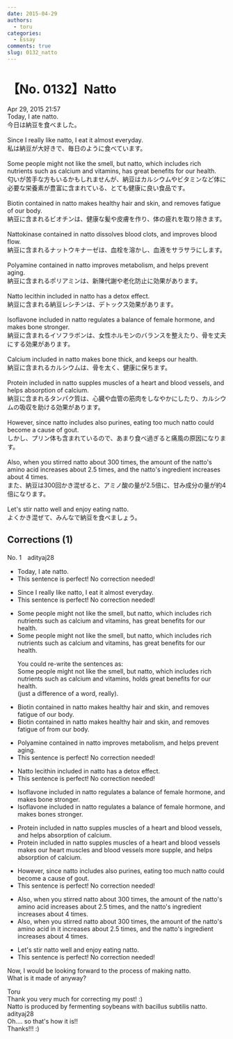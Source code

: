 ```yaml
---
date: 2015-04-29
authors:
  - toru
categories:
  - Essay
comments: true
slug: 0132_natto
---
```


# 【No. 0132】Natto
<div class="date">Apr 29, 2015 21:57</div>
<div id="post"><div id="body_show_ori">
Today, I ate natto.<br/>今日は納豆を食べました。<br/><br/>Since I really like natto, I eat it almost everyday.<br/>私は納豆が大好きで、毎日のように食べています。<br/><br/>Some people might not like the smell, but natto, which includes rich nutrients such as calcium and vitamins, has great benefits for our health.<br/>匂いが苦手な方もいるかもしれませんが、納豆はカルシウムやビタミンなど体に必要な栄養素が豊富に含まれている、とても健康に良い食品です。<br/><br/>Biotin contained in natto makes healthy hair and skin, and removes fatigue of our body.<br/>納豆に含まれるビオチンは、健康な髪や皮膚を作り、体の疲れを取り除きます。<br/><br/>Nattokinase contained in natto dissolves blood clots, and improves blood flow.<br/>納豆に含まれるナットウキナーゼは、血栓を溶かし、血液をサラサラにします。<br/><br/>Polyamine contained in natto improves metabolism, and helps prevent aging.<br/>納豆に含まれるポリアミンは、新陳代謝や老化防止に効果があります。<br/><br/>Natto lecithin included in natto has a detox effect.<br/>納豆に含まれる納豆レシチンは、デトックス効果があります。<br/><br/>Isoflavone included in natto regulates a balance of female hormone, and makes bone stronger.<br/>納豆に含まれるイソフラボンは、女性ホルモンのバランスを整えたり、骨を丈夫にする効果があります。<br/><br/>Calcium included in natto makes bone thick, and keeps our health.<br/>納豆に含まれるカルシウムは、骨を太く、健康に保ちます。<br/><br/>Protein included in natto supples muscles of a heart and blood vessels, and helps absorption of calcium.<br/>納豆に含まれるタンパク質は、心臓や血管の筋肉をしなやかにしたり、カルシウムの吸収を助ける効果があります。<br/><br/>However, since natto includes also purines, eating too much natto could become a cause of gout.<br/>しかし、プリン体も含まれているので、あまり食べ過ぎると痛風の原因になります。<br/><br/>Also, when you stirred natto about 300 times, the amount of the natto's amino acid increases about 2.5 times, and the natto's ingredient increases about 4 times.<br/>また、納豆は300回かき混ぜると、アミノ酸の量が2.5倍に、甘み成分の量が約4倍になります。<br/><br/>Let's stir natto well and enjoy eating natto.<br/>よくかき混ぜて、みんなで納豆を食べましょう。
</div></div>

<!-- more -->


## Corrections (1)
<div id="block"><div class="first_name"> No. 1　<span class="just_name">adityaj28</span></div><div id="block2">
<ul class="correction_field">
<li class="incorrect">Today, I ate natto.</li>
<li class="corrected perfect">This sentence is perfect! No correction needed!</li>
</ul>
<ul class="correction_field">
<li class="incorrect">Since I really like natto, I eat it almost everyday.</li>
<li class="corrected perfect">This sentence is perfect! No correction needed!</li>
</ul>
<ul class="correction_field">
<li class="incorrect">Some people might not like the smell, but natto, which includes rich nutrients such as calcium and vitamins, has great benefits for our health.</li>
<li class="corrected correct">
Some people might not like the smell, but natto, which includes rich nutrients such as calcium and vitamins, has great benefits for our health.
<p class="correction_comment">You could re-write the sentences as:<br/>Some people might not like the smell, but natto, which includes rich nutrients such as calcium and vitamins, holds great benefits for our health.<br/>(just a difference of a word, really).</p>
</li>
</ul>
<ul class="correction_field">
<li class="incorrect">Biotin contained in natto makes healthy hair and skin, and removes fatigue of our body.</li>
<li class="corrected correct">
Biotin contained in natto makes healthy hair and skin, and removes fatigue <span class="f_red"><span class="sline">of</span></span> <span class="f_blue">from </span>our body.
</li>
</ul>
<ul class="correction_field">
<li class="incorrect">Polyamine contained in natto improves metabolism, and helps prevent aging.</li>
<li class="corrected perfect">This sentence is perfect! No correction needed!</li>
</ul>
<ul class="correction_field">
<li class="incorrect">Natto lecithin included in natto has a detox effect.</li>
<li class="corrected perfect">This sentence is perfect! No correction needed!</li>
</ul>
<ul class="correction_field">
<li class="incorrect">Isoflavone included in natto regulates a balance of female hormone, and makes bone stronger.</li>
<li class="corrected correct">
Isoflavone included in natto regulates a balance of female hormone, and makes bone<span class="f_blue">s</span> stronger.
</li>
</ul>
<ul class="correction_field">
<li class="incorrect">Protein included in natto supples muscles of a heart and blood vessels, and helps absorption of calcium.</li>
<li class="corrected correct">
Protein included in natto <span class="f_red">supples muscles of a heart and blood vessels </span><span class="f_gray">makes our heart muscles and blood vessels more supple</span>, and helps absorption of calcium.
</li>
</ul>
<ul class="correction_field">
<li class="incorrect">However, since natto includes also purines, eating too much natto could become a cause of gout.</li>
<li class="corrected perfect">This sentence is perfect! No correction needed!</li>
</ul>
<ul class="correction_field">
<li class="incorrect">Also, when you stirred natto about 300 times, the amount of the natto's amino acid increases about 2.5 times, and the natto's ingredient increases about 4 times.</li>
<li class="corrected correct">
Also, when you stir<span class="f_red"><span class="sline">red</span></span> natto about 300 times, the amount of the <span class="f_red"><span class="sline">natto's</span></span> amino acid <span class="f_blue">in it </span>increases about 2.5 times, and the natto's ingredient increases about 4 times.
</li>
</ul>
<ul class="correction_field">
<li class="incorrect">Let's stir natto well and enjoy eating natto.</li>
<li class="corrected perfect">This sentence is perfect! No correction needed!</li>
</ul>
<p class="comment_small">
 Now, I would be looking forward to the process of making natto.
 <br/>
 What is it made of anyway?
</p>

</div><div class="name"><span class="just_name">Toru</span><br>
Thank you very much for correcting my post! :)<br/>Natto is produced by fermenting soybeans with bacillus subtilis natto.
</div>
<div class="name"><span class="just_name">adityaj28</span><br>
Oh.... so that's how it is!!<br/>Thanks!!!   :)<br/>
</div>
</div>
